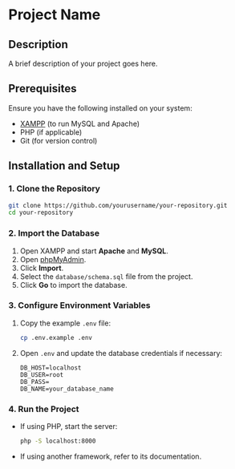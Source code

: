 # Project Name

## Description

A brief description of your project goes here.

## Prerequisites

Ensure you have the following installed on your system:

- [XAMPP](https://www.apachefriends.org/index.html) (to run MySQL and Apache)
- PHP (if applicable)
- Git (for version control)

## Installation and Setup

### 1. Clone the Repository

```sh
git clone https://github.com/yourusername/your-repository.git
cd your-repository
```

### 2. Import the Database

1. Open XAMPP and start **Apache** and **MySQL**.
2. Open [phpMyAdmin](http://localhost/phpmyadmin/).
3. Click **Import**.
4. Select the `database/schema.sql` file from the project.
5. Click **Go** to import the database.

### 3. Configure Environment Variables

1. Copy the example `.env` file:
   ```sh
   cp .env.example .env
   ```
2. Open `.env` and update the database credentials if necessary:
   ```
   DB_HOST=localhost
   DB_USER=root
   DB_PASS=
   DB_NAME=your_database_name
   ```

### 4. Run the Project

- If using PHP, start the server:
  ```sh
  php -S localhost:8000
  ```
- If using another framework, refer to its documentation.

##
